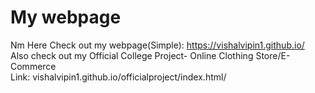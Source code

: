 # My webpage
Nm Here
Check out my webpage(Simple): https://vishalvipin1.github.io/ <br>
Also check out my Official College Project- Online Clothing Store/E-Commerce <br>
Link: vishalvipin1.github.io/officialproject/index.html/<br>
